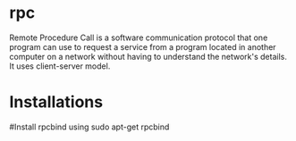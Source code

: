 # rpc
Remote Procedure Call is a software communication protocol that one program can use to request a service from a program located in another computer on a network without having to understand the network's details. It uses client-server model.

# Installations
  #Install rpcbind using 
    sudo apt-get rpcbind

